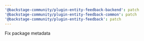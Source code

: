 ```yaml
---
'@backstage-community/plugin-entity-feedback-backend': patch
'@backstage-community/plugin-entity-feedback-common': patch
'@backstage-community/plugin-entity-feedback': patch
---
```


Fix package metadata
